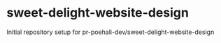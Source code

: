 # sweet-delight-website-design

Initial repository setup for pr-poehali-dev/sweet-delight-website-design